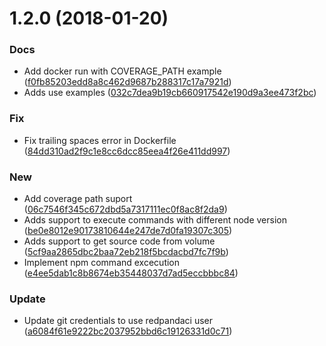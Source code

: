 <a name="1.2.0"></a>
# 1.2.0 (2018-01-20)


### Docs

* Add docker run with COVERAGE_PATH example ([f0fb85203edd8a8c462d9687b288317c17a7921d](https://github.com/red-panda-ci/npm-command-runner/commit/f0fb85203edd8a8c462d9687b288317c17a7921d))
* Adds use examples ([032c7dea9b19cb660917542e190d9a3ee473f2bc](https://github.com/red-panda-ci/npm-command-runner/commit/032c7dea9b19cb660917542e190d9a3ee473f2bc))

### Fix

* Fix trailing spaces error in Dockerfile ([84dd310ad2f9c1e8cc6dcc85eea4f26e411dd997](https://github.com/red-panda-ci/npm-command-runner/commit/84dd310ad2f9c1e8cc6dcc85eea4f26e411dd997))

### New

* Add coverage path suport ([06c7546f345c672dbd5a7317111ec0f8ac8f2da9](https://github.com/red-panda-ci/npm-command-runner/commit/06c7546f345c672dbd5a7317111ec0f8ac8f2da9))
* Adds support to execute commands with different node version ([be0e8012e90173810644e247de7d0fa19307c305](https://github.com/red-panda-ci/npm-command-runner/commit/be0e8012e90173810644e247de7d0fa19307c305))
* Adds support to get source code from volume ([5cf9aa2865dbc2baa72eb218f5bcdacbd7fc7f9b](https://github.com/red-panda-ci/npm-command-runner/commit/5cf9aa2865dbc2baa72eb218f5bcdacbd7fc7f9b))
* Implement npm command excecution ([e4ee5dab1c8b8674eb35448037d7ad5eccbbbc84](https://github.com/red-panda-ci/npm-command-runner/commit/e4ee5dab1c8b8674eb35448037d7ad5eccbbbc84))

### Update

* Update git credentials to use redpandaci user ([a6084f61e9222bc2037952bbd6c19126331d0c71](https://github.com/red-panda-ci/npm-command-runner/commit/a6084f61e9222bc2037952bbd6c19126331d0c71))



